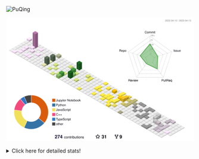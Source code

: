 ![PuQing](https://user-images.githubusercontent.com/27223114/171565019-9a56fae6-b08b-421f-99db-7e830da42371.png)

![](./profile-3d-contrib/profile-season-animate.svg)

<details>
<summary>Click here for detailed stats!</summary>

<!--START_SECTION:waka-->
![Lines of code](https://img.shields.io/badge/From%20Hello%20World%20I%27ve%20Written-655.1%20thousand%20lines%20of%20code-blue)

**🐱 My GitHub Data** 

> 📦 242.3 kB Used in GitHub's Storage 
 > 
> 🏆 62 Contributions in the Year 2023
 > 
> 🚫 Not Opted to Hire
 > 
> 📜 24 Public Repositories 
 > 
> 🔑 27 Private Repositories 
 > 
**I'm an Early 🐤** 

```text
🌞 Morning                151 commits         ████░░░░░░░░░░░░░░░░░░░░░   16.40 % 
🌆 Daytime                403 commits         ███████████░░░░░░░░░░░░░░   43.76 % 
🌃 Evening                146 commits         ████░░░░░░░░░░░░░░░░░░░░░   15.85 % 
🌙 Night                  221 commits         ██████░░░░░░░░░░░░░░░░░░░   24.00 % 
```


📊 **This Week I Spent My Time On** 

```text
💬 Programming Languages: 
Jupyter Notebook         4 hrs 14 mins       ███████████████████████░░   90.64 % 
Dart                     10 mins             █░░░░░░░░░░░░░░░░░░░░░░░░   03.87 % 
GitIgnore file           5 mins              ░░░░░░░░░░░░░░░░░░░░░░░░░   01.90 % 
JSON                     4 mins              ░░░░░░░░░░░░░░░░░░░░░░░░░   01.43 % 
Python                   2 mins              ░░░░░░░░░░░░░░░░░░░░░░░░░   00.74 % 

🔥 Editors: 
DataSpell                4 hrs 22 mins       ███████████████████████░░   93.51 % 
VS Code                  18 mins             ██░░░░░░░░░░░░░░░░░░░░░░░   06.49 % 

💻 Operating System: 
Windows                  4 hrs 40 mins       █████████████████████████   100.00 % 
```


<!--END_SECTION:waka-->
</details>
